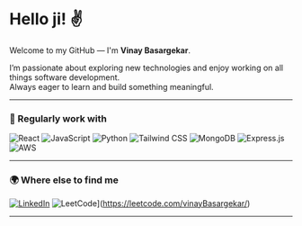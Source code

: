 # Hello ji! ✌️

Welcome to my GitHub — I'm **Vinay Basargekar**.

I’m passionate about exploring new technologies and enjoy working on all things software development.  
Always eager to learn and build something meaningful.

---

### 🚀 Regularly work with

![React](https://img.shields.io/badge/React-20232A?style=for-the-badge&logo=react&logoColor=61DAFB) ![JavaScript](https://img.shields.io/badge/JavaScript-F7DF1E?style=for-the-badge&logo=javascript&logoColor=black) ![Python](https://img.shields.io/badge/Python-3776AB?style=for-the-badge&logo=python&logoColor=white) ![Tailwind CSS](https://img.shields.io/badge/Tailwind_CSS-38B2AC?style=for-the-badge&logo=tailwind-css&logoColor=white) ![MongoDB](https://img.shields.io/badge/MongoDB-4EA94B?style=for-the-badge&logo=mongodb&logoColor=white) ![Express.js](https://img.shields.io/badge/Express.js-000000?style=for-the-badge&logo=express&logoColor=white) ![AWS](https://img.shields.io/badge/AWS-232F3E?style=for-the-badge&logo=amazon-aws&logoColor=white)


---

### 🌍 Where else to find me

[![LinkedIn](https://img.shields.io/badge/LinkedIn-0A66C2?style=for-the-badge&logo=linkedin&logoColor=white)](https://www.linkedin.com/in/vinay-basargekar/)  ![LeetCode](https://img.shields.io/badge/LeetCode-FFA116?style=for-the-badge&logo=leetcode&logoColor=white)](https://leetcode.com/vinayBasargekar/)

---
